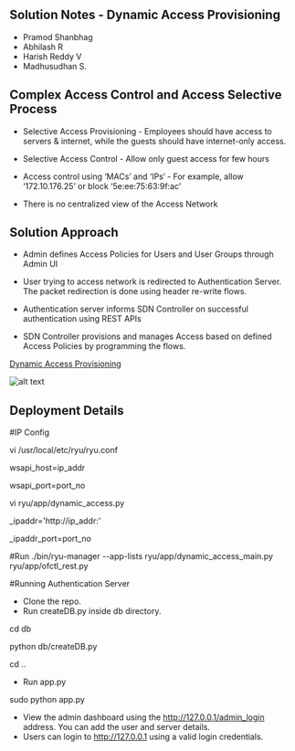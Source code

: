 ## Solution Notes - Dynamic Access Provisioning 

-  Pramod Shanbhag
-  Abhilash R
-  Harish Reddy V
-  Madhusudhan S.

## Complex Access Control and Access Selective Process

- Selective Access Provisioning - Employees should have access to servers & internet, while the guests should have internet-only access.


- Selective Access Control - Allow only guest access for few hours


- Access control using ‘MACs’ and ‘IPs‘  - For example, allow ‘172.10.176.25’  or block ‘5e:ee:75:63:9f:ac’


- There is no centralized view of the Access Network


## Solution Approach


- Admin defines Access Policies for Users and User Groups through Admin UI


- User trying to access network is redirected to Authentication Server. The packet redirection is done using header re-write flows.


- Authentication server informs SDN Controller on successful authentication using REST APIs


- SDN Controller provisions and manages Access based on defined Access Policies by programming the flows.


 
[Dynamic Access Provisioning](https://github.com/geethabg/Images/blob/master/DynamicAccessProvisioning.png) 

  ![alt text](DynamicAccessProvisioning.png "Dynamic Access Provisioning")

 

## Deployment Details

#IP Config

vi /usr/local/etc/ryu/ryu.conf

wsapi_host=ip_addr

wsapi_port=port_no

vi ryu/app/dynamic_access.py

_ipaddr='http://ip_addr:'

_ipaddr_port=port_no



#Run
./bin/ryu-manager --app-lists ryu/app/dynamic_access_main.py ryu/app/ofctl_rest.py

#Running Authentication Server
- Clone the repo.
- Run createDB.py inside db directory. 

cd db

python db/createDB.py

cd ..

- Run app.py 

sudo python app.py

- View the admin dashboard using the http://127.0.0.1/admin_login address. You can add the user and server details.  
- Users can login to http://127.0.0.1 using a valid login credentials.


